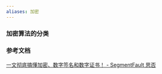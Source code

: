 ```yaml
---
aliases: 加密
---
```


### 加密算法的分类

### 参考文档

[一文彻底搞懂加密、数字签名和数字证书！ - SegmentFault 思否](https://segmentfault.com/a/1190000024523772)